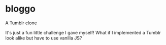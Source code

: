 # bloggo
A Tumblr clone

It's just a fun little challenge I gave myself! What if I implemented a Tumblr look alike but have to use vanilla JS? 
